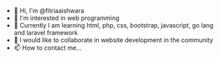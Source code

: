 - 👋 Hi, I'm @fitriaaishwara
- 👀 I'm interested in web programming
- 🌱 Currently I am learning html, php, css, bootstrap, javascript, go lang and laravel framework
- 💞️ I would like to collaborate in website development in the community
- 📫 How to contact me...

<!---
fitriaaishwara/fitriaaishwara is a ✨ special ✨ repository because its `README.md` (this file) appears on your GitHub profile.
You can click the Preview link to take a look at your changes.
--->
